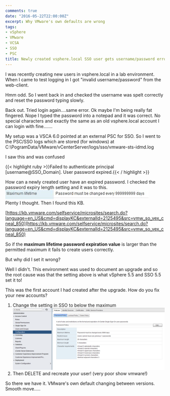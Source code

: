 ```yaml
---
comments: true
date: "2016-05-22T22:00:00Z"
excerpt: Why VMware's own defaults are wrong
tags:
- vSphere
- VMware
- VCSA
- SSO
- PSC
title: Newly created vsphere.local SSO user gets username/password error
---
```


I was recently creating new users in vsphere.local in a lab environment.  When I came to test logging in I got "invalid username/password" from the web-client.

Hmm odd.  So I went back in and checked the username was spelt correctly and reset the password typing slowly.

Back out.  Tried login again....same error.  Ok maybe I'm being really fat fingered.  Nope I typed the password into a notepad and it was correct.  No special characters and exactly the same as an old vsphere.local account I can login with fine.......

My setup was a VSCA 6.0 pointed at an external PSC for SSO.  So I went to the PSC/SSO logs which are stored (for windows) at
C:\PogramData/VMware/vCenterServer/logs/sso/vmware-sts-idmd.log

I saw this and was confused 

{{< highlight ruby >}}Failed to authenticate principal [username@SSO_Domain]. User password expired.{{< / highlight >}}

How can a newly created user have an expired password.  I checked the password expiry length setting and it was to this.<BR>
![password expiry setting](/public/pawd1.png "Password Expiry Setting")<BR>
Plenty I thought.  Then I found this KB.

[https://kb.vmware.com/selfservice/microsites/search.do?language=en_US&cmd=displayKC&externalId=2125495&src=vmw_so_vex_cneal_850](https://kb.vmware.com/selfservice/microsites/search.do?language=en_US&cmd=displayKC&externalId=2125495&src=vmw_so_vex_cneal_850)

So if the **maximum lifetime password expiration value** is larger than the permitted maximum it fails to create users correctly.

But why did I set it wrong?

Well I didn't.  This environment was used to document an upgrade and so the root cause was that the setting above is what vSphere 5.5 and SSO 5.5 set it to!

This was the first account I had created after the upgrade.  How do you fix your new accounts?

1. Change the setting in SSO to below the maximum ![Password Expiry Setting](/public/pawd2.png "Password Expiry Setting")
2. Then DELETE and recreate your user! (very poor show vmware!)

So there we have it.  VMware's own default changing between versions. Smooth move.....
